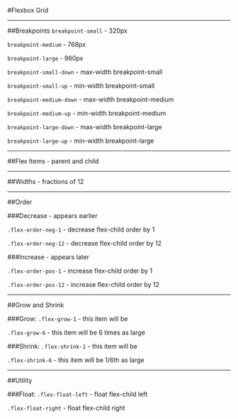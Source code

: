 #Flexbox Grid

___

##Breakpoints
`breakpoint-small` - 320px

`breakpoint-medium` - 768px

`breakpoint-large` - 960px


`breakpoint-small-down` - max-width breakpoint-small

`breakpoint-small-up` - min-width breakpoint-small

`breakpoint-medium-down` - max-width breakpoint-medium

`breakpoint-medium-up` - min-width breakpoint-medium

`breakpoint-large-down` - max-width breakpoint-large

`breakpoint-large-up` - min-width breakpoint-large

___

##Flex Items - parent and child

___

##Widths - fractions of 12

___

##Order

###Decrease - appears earlier

`.flex-order-neg-1` - decrease flex-child order by 1

`.flex-order-neg-12` - decrease flex-child order by 12

###Increase - appears later

`.flex-order-pos-1` - increase flex-child order by 1

`.flex-order-pos-12` - increase flex-child order by 12


___

##Grow and Shrink

###Grow:
`.flex-grow-1` - this item will be 

`.flex-grow-6` - this item will be 6 times as large


###Shrink:
`.flex-shrink-1` - this item will be

`.flex-shrink-6` - this item will be 1/6th as large

___

##Utility

###Float:
`.flex-float-left` - float flex-child left

`.flex-float-right` - float flex-child right